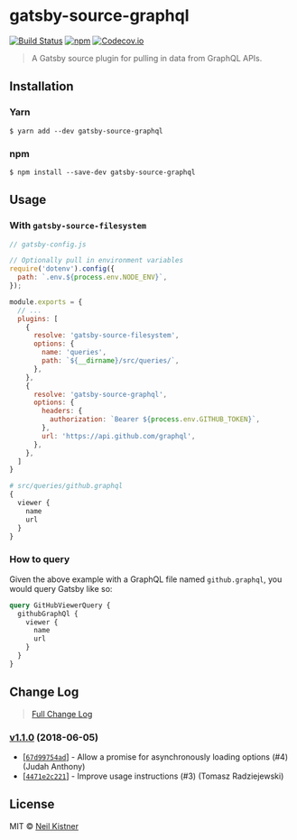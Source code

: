 # gatsby-source-graphql

[![Build Status][travis-image]][travis-url]
[![npm][npm-image]][npm-url]
[![Codecov.io][codecov-image]][codecov-url]

> A Gatsby source plugin for pulling in data from GraphQL APIs.

## Installation

### Yarn

```
$ yarn add --dev gatsby-source-graphql
```

### npm

```
$ npm install --save-dev gatsby-source-graphql
```

## Usage

### With `gatsby-source-filesystem`

```js
// gatsby-config.js

// Optionally pull in environment variables
require('dotenv').config({
  path: `.env.${process.env.NODE_ENV}`,
});

module.exports = {
  // ...
  plugins: [
    {
      resolve: 'gatsby-source-filesystem',
      options: {
        name: 'queries',
        path: `${__dirname}/src/queries/`,
      },
    },
    {
      resolve: 'gatsby-source-graphql',
      options: {
        headers: {
          authorization: `Bearer ${process.env.GITHUB_TOKEN}`,
        },
        url: 'https://api.github.com/graphql',
      },
    },
  ]
}
```

```graphql
# src/queries/github.graphql
{
  viewer {
    name
    url
  }
}
```

### How to query

Given the above example with a GraphQL file named `github.graphql`, you would query Gatsby like so:

```graphql
query GitHubViewerQuery {
  githubGraphQl {
    viewer {
      name
      url
    }
  }
}
```

## Change Log

> [Full Change Log](changelog.md)

### [v1.1.0](https://github.com/wyze/gatsby-source-graphql/releases/tag/v1.1.0) (2018-06-05)

* [[`67d99754ad`](https://github.com/wyze/gatsby-source-graphql/commit/67d99754ad)] - Allow a promise for asynchronously loading options (#4) (Judah Anthony)
* [[`4471e2c221`](https://github.com/wyze/gatsby-source-graphql/commit/4471e2c221)] - Improve usage instructions (#3) (Tomasz Radziejewski)

## License

MIT © [Neil Kistner](//neilkistner.com)

[travis-image]: https://img.shields.io/travis/wyze/gatsby-source-graphql.svg?style=flat-square
[travis-url]: https://travis-ci.org/wyze/gatsby-source-graphql

[npm-image]: https://img.shields.io/npm/v/gatsby-source-graphql.svg?style=flat-square
[npm-url]: https://npmjs.com/package/gatsby-source-graphql

[codecov-image]: https://img.shields.io/codecov/c/github/wyze/gatsby-source-graphql.svg?style=flat-square
[codecov-url]: https://codecov.io/github/wyze/gatsby-source-graphql
